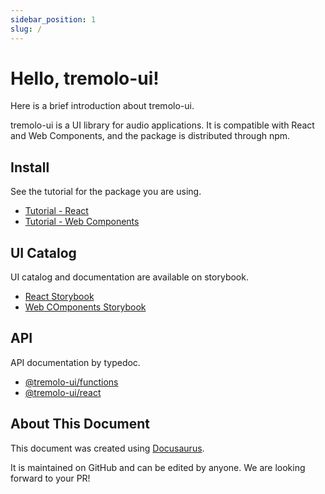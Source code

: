 ```yaml
---
sidebar_position: 1
slug: /
---
```


# Hello, tremolo-ui!

Here is a brief introduction about tremolo-ui.

tremolo-ui is a UI library for audio applications.
It is compatible with React and Web Components, and the package is distributed through npm.


## Install

See the tutorial for the package you are using.

- [Tutorial - React](./tutorial-react/getting-started.mdx)
- [Tutorial - Web Components](./tutorial-web-components/getting-started.mdx)


## UI Catalog

UI catalog and documentation are available on storybook.

- [React Storybook](https://tremolo-ui-sb-react.vercel.app/)
- [Web COmponents Storybook](https://tremolo-ui-sb-web-components.vercel.app/)


## API

API documentation by typedoc.

- [@tremolo-ui/functions](./api/functions/)
- [@tremolo-ui/react](./api/react/)


## About This Document

This document was created using [Docusaurus](https://docusaurus.io/).

It is maintained on GitHub and can be edited by anyone.
We are looking forward to your PR!
